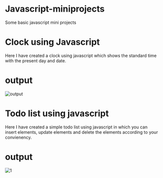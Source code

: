 # Javascript-miniprojects
Some basic javascript mini projects

# Clock using Javascript
Here I have created a clock using javascript which shows the standard time with the present day and date.

# output
![output](https://user-images.githubusercontent.com/62538088/105451771-1bc12700-5ca3-11eb-8d8a-9dd111ffc23f.png)

# Todo list using javascript
Here I have created a simple todo list using javascript in which you can insert elements, update elements and delete the elements according to your convienency.

# output
![1](https://user-images.githubusercontent.com/62538088/105452476-65f6d800-5ca4-11eb-87b2-f20acea33a98.png)

